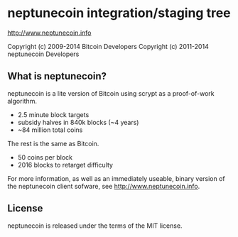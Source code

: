 neptunecoin integration/staging tree
================================

http://www.neptunecoin.info

Copyright (c) 2009-2014 Bitcoin Developers
Copyright (c) 2011-2014 neptunecoin Developers

What is neptunecoin?
----------------

neptunecoin is a lite version of Bitcoin using scrypt as a proof-of-work algorithm.
 - 2.5 minute block targets
 - subsidy halves in 840k blocks (~4 years)
 - ~84 million total coins

The rest is the same as Bitcoin.
 - 50 coins per block
 - 2016 blocks to retarget difficulty

For more information, as well as an immediately useable, binary version of
the neptunecoin client sofware, see http://www.neptunecoin.info.

License
-------

neptunecoin is released under the terms of the MIT license. 